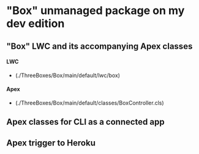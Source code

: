 # "Box" unmanaged package on my dev edition

## "Box" LWC and its accompanying Apex classes

#### LWC

- (./ThreeBoxes/Box/main/default/lwc/box)

#### Apex

- (./ThreeBoxes/Box/main/default/classes/BoxController.cls)

## Apex classes for CLI as a connected app

## Apex trigger to Heroku
